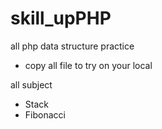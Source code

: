 # skill_upPHP

all php data structure practice
- copy all file to try on your local

all subject
- Stack
- Fibonacci
